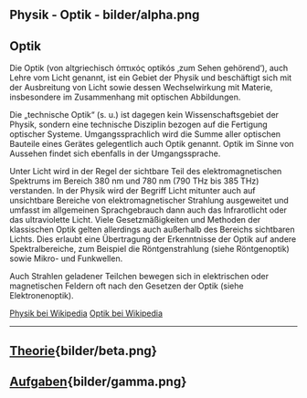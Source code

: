 
Physik - Optik - bilder/alpha.png
---
## Optik

Die Optik (von altgriechisch ὀπτικός optikós ‚zum Sehen gehörend‘), auch Lehre vom Licht genannt, ist ein Gebiet der Physik und beschäftigt sich mit der Ausbreitung von Licht sowie dessen Wechselwirkung mit Materie, insbesondere im Zusammenhang mit optischen Abbildungen.

Die „technische Optik“ (s. u.) ist dagegen kein Wissenschaftsgebiet der Physik, sondern eine technische Disziplin bezogen auf die Fertigung optischer Systeme. Umgangssprachlich wird die Summe aller optischen Bauteile eines Gerätes gelegentlich auch Optik genannt. Optik im Sinne von Aussehen findet sich ebenfalls in der Umgangssprache.

Unter Licht wird in der Regel der sichtbare Teil des elektromagnetischen Spektrums im Bereich 380 nm und 780 nm (790 THz bis 385 THz) verstanden. In der Physik wird der Begriff Licht mitunter auch auf unsichtbare Bereiche von elektromagnetischer Strahlung ausgeweitet und umfasst im allgemeinen Sprachgebrauch dann auch das Infrarotlicht oder das ultraviolette Licht. Viele Gesetzmäßigkeiten und Methoden der klassischen Optik gelten allerdings auch außerhalb des Bereichs sichtbaren Lichts. Dies erlaubt eine Übertragung der Erkenntnisse der Optik auf andere Spektralbereiche, zum Beispiel die Röntgenstrahlung (siehe Röntgenoptik) sowie Mikro- und Funkwellen.

Auch Strahlen geladener Teilchen bewegen sich in elektrischen oder magnetischen Feldern oft nach den Gesetzen der Optik (siehe Elektronenoptik).

[Physik bei Wikipedia](https://de.wikipedia.org/wiki/Physik)
[Optik bei Wikipedia](https://de.wikipedia.org/wiki/Optik)

---
## [Theorie](theorie.md){bilder/beta.png}
## [Aufgaben](aufgaben.md){bilder/gamma.png}
